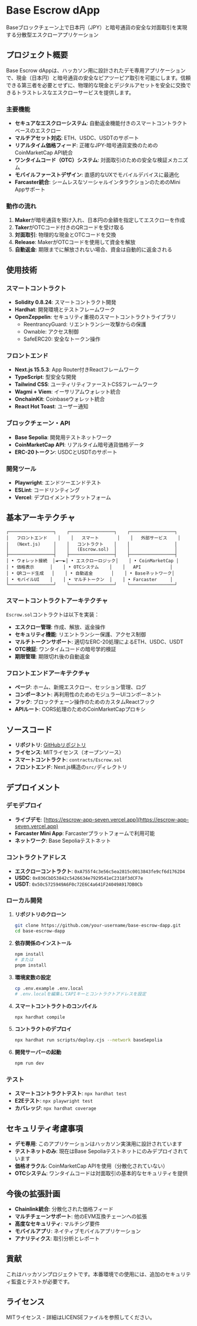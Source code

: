 # Base Escrow dApp

Baseブロックチェーン上で日本円（JPY）と暗号通貨の安全な対面取引を実現する分散型エスクローアプリケーション

## プロジェクト概要

Base Escrow dAppは、ハッカソン用に設計されたデモ専用アプリケーションで、現金（日本円）と暗号通貨の安全なピアツーピア取引を可能にします。信頼できる第三者を必要とせずに、物理的な現金とデジタルアセットを安全に交換できるトラストレスなエスクローサービスを提供します。

### 主要機能

- **セキュアなエスクローシステム**: 自動返金機能付きのスマートコントラクトベースのエスクロー
- **マルチアセット対応**: ETH、USDC、USDTのサポート
- **リアルタイム価格フィード**: 正確なJPY-暗号通貨変換のためのCoinMarketCap API統合
- **ワンタイムコード（OTC）システム**: 対面取引のための安全な検証メカニズム
- **モバイルファーストデザイン**: 直感的なUXでモバイルデバイスに最適化
- **Farcaster統合**: シームレスなソーシャルインタラクションのためのMini Appサポート

### 動作の流れ

1. **Maker**が暗号通貨を預け入れ、日本円の金額を指定してエスクローを作成
2. **Taker**がOTCコード付きのQRコードを受け取る
3. **対面取引**: 物理的な現金とOTCコードを交換
4. **Release**: MakerがOTCコードを使用して資金を解放
5. **自動返金**: 期限までに解放されない場合、資金は自動的に返金される

## 使用技術

### スマートコントラクト
- **Solidity 0.8.24**: スマートコントラクト開発
- **Hardhat**: 開発環境とテストフレームワーク
- **OpenZeppelin**: セキュリティ重視のスマートコントラクトライブラリ
  - ReentrancyGuard: リエントランシー攻撃からの保護
  - Ownable: アクセス制御
  - SafeERC20: 安全なトークン操作

### フロントエンド
- **Next.js 15.5.3**: App Router付きReactフレームワーク
- **TypeScript**: 型安全な開発
- **Tailwind CSS**: ユーティリティファーストCSSフレームワーク
- **Wagmi + Viem**: イーサリアムウォレット統合
- **OnchainKit**: Coinbaseウォレット統合
- **React Hot Toast**: ユーザー通知

### ブロックチェーン・API
- **Base Sepolia**: 開発用テストネットワーク
- **CoinMarketCap API**: リアルタイム暗号通貨価格データ
- **ERC-20トークン**: USDCとUSDTのサポート

### 開発ツール
- **Playwright**: エンドツーエンドテスト
- **ESLint**: コードリンティング
- **Vercel**: デプロイメントプラットフォーム

## 基本アーキテクチャ

```
┌─────────────────┐    ┌─────────────────┐    ┌─────────────────┐
│   フロントエンド    │    │   スマート       │    │   外部サービス    │
│   (Next.js)     │    │   コントラクト    │    │                 │
│                 │    │   (Escrow.sol)  │    │                 │
├─────────────────┤    ├─────────────────┤    ├─────────────────┤
│ • ウォレット接続  │◄──►│ • エスクローロジック│    │ • CoinMarketCap │
│ • 価格表示      │    │ • OTCシステム    │    │   API           │
│ • QRコード生成   │    │ • 自動返金       │    │ • Baseネットワーク│
│ • モバイルUI    │    │ • マルチトークン  │    │ • Farcaster     │
└─────────────────┘    └─────────────────┘    └─────────────────┘
```

### スマートコントラクトアーキテクチャ

`Escrow.sol`コントラクトは以下を実装：

- **エスクロー管理**: 作成、解放、返金操作
- **セキュリティ機能**: リエントランシー保護、アクセス制御
- **マルチトークンサポート**: 適切なERC-20処理によるETH、USDC、USDT
- **OTC検証**: ワンタイムコードの暗号学的検証
- **期限管理**: 期限切れ後の自動返金

### フロントエンドアーキテクチャ

- **ページ**: ホーム、新規エスクロー、セッション管理、ログ
- **コンポーネント**: 再利用性のためのモジュラーUIコンポーネント
- **フック**: ブロックチェーン操作のためのカスタムReactフック
- **APIルート**: CORS処理のためのCoinMarketCapプロキシ

## ソースコード

- **リポジトリ**: [GitHubリポジトリ](https://github.com/your-username/base-escrow-dapp)
- **ライセンス**: MITライセンス（オープンソース）
- **スマートコントラクト**: `contracts/Escrow.sol`
- **フロントエンド**: Next.js構造の`src/`ディレクトリ

## デプロイメント

### デモデプロイ
- **ライブデモ**: [https://escrow-app-seven.vercel.app](https://escrow-app-seven.vercel.app)
- **Farcaster Mini App**: Farcasterプラットフォームで利用可能
- **ネットワーク**: Base Sepoliaテストネット

### コントラクトアドレス
- **エスクローコントラクト**: `0xA755f4c3e56c5ea2815c0013843fe9cf6d1762D4`
- **USDC**: `0x036CbD53842c5426634e7929541eC2318f3dCF7e`
- **USDT**: `0x50c5725949A6F0c72E6C4a641F24049A917DB0Cb`

### ローカル開発

1. **リポジトリのクローン**
   ```bash
   git clone https://github.com/your-username/base-escrow-dapp.git
   cd base-escrow-dapp
   ```

2. **依存関係のインストール**
   ```bash
   npm install
   # または
   pnpm install
   ```

3. **環境変数の設定**
   ```bash
   cp .env.example .env.local
   # .env.localを編集してAPIキーとコントラクトアドレスを設定
   ```

4. **スマートコントラクトのコンパイル**
   ```bash
   npx hardhat compile
   ```

5. **コントラクトのデプロイ**
   ```bash
   npx hardhat run scripts/deploy.cjs --network baseSepolia
   ```

6. **開発サーバーの起動**
   ```bash
   npm run dev
   ```

### テスト

- **スマートコントラクトテスト**: `npx hardhat test`
- **E2Eテスト**: `npx playwright test`
- **カバレッジ**: `npx hardhat coverage`

## セキュリティ考慮事項

- **デモ専用**: このアプリケーションはハッカソン実演用に設計されています
- **テストネットのみ**: 現在はBase Sepoliaテストネットにのみデプロイされています
- **価格オラクル**: CoinMarketCap APIを使用（分散化されていない）
- **OTCシステム**: ワンタイムコードは対面取引の基本的なセキュリティを提供

## 今後の拡張計画

- **Chainlink統合**: 分散化された価格フィード
- **マルチチェーンサポート**: 他のEVM互換チェーンへの拡張
- **高度なセキュリティ**: マルチシグ要件
- **モバイルアプリ**: ネイティブモバイルアプリケーション
- **アナリティクス**: 取引分析とレポート

## 貢献

これはハッカソンプロジェクトです。本番環境での使用には、追加のセキュリティ監査とテストが必要です。

## ライセンス

MITライセンス - 詳細はLICENSEファイルを参照してください。
